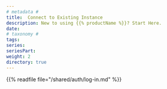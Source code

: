 ```yaml
---
# metadata # 
title:  Connect to Existing Instance
description: New to using {{% productName %}}? Start Here.
date: 
# taxonomy #
tags: 
series:
seriesPart:
weight: 2
directory: true
---
```


{{% readfile file="/shared/auth/log-in.md" %}}